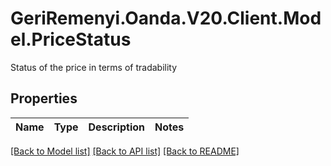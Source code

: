 # GeriRemenyi.Oanda.V20.Client.Model.PriceStatus
Status of the price in terms of tradability
## Properties

Name | Type | Description | Notes
------------ | ------------- | ------------- | -------------

[[Back to Model list]](../README.md#documentation-for-models) [[Back to API list]](../README.md#documentation-for-api-endpoints) [[Back to README]](../README.md)

